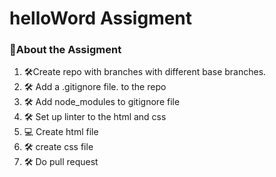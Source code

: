 <h1> helloWord Assigment</h1>
<h3> 📖About the Assigment</h3>
<ol>
  <li>🛠Create repo  with branches with different base branches.</li>
    <li>🛠 Add a .gitignore file. to the repo</li>
    <li>🛠 Add node_modules to gitignore file</li>
     <li>🛠 Set up linter to the html and css </li>
    <li>💻 Create html file</li>
    <li>🛠 create css file </li>
    <li>🛠 Do pull request </li>
</ol>
